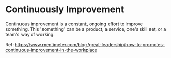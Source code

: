 # Continuously Improvement

Continuous improvement is a constant, ongoing effort to improve something. This 'something' can be a product, a service, one's skill set, or a team's way of working.

Ref: https://www.mentimeter.com/blog/great-leadership/how-to-promotes-continuous-improvement-in-the-workplace
